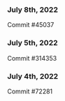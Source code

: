 ### July 8th, 2022

Commit #45037

### July 5th, 2022

Commit #314353


### July 4th, 2022

Commit #72281

